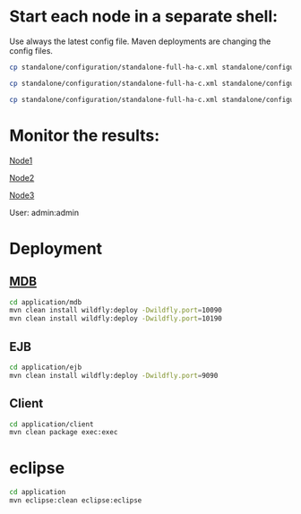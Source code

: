 # Start each node in a separate shell:

Use always the latest config file. Maven deployments are changing the config files.

```bash
cp standalone/configuration/standalone-full-ha-c.xml standalone/configuration/standalone-full-ha-1.xml && bin/standalone.sh --server-config=standalone-full-ha-1.xml -Djboss.node.name=node1 

cp standalone/configuration/standalone-full-ha-c.xml standalone/configuration/standalone-full-ha-2.xml && bin/standalone.sh --server-config=standalone-full-ha-2.xml -Djboss.node.name=node2 -Djboss.socket.binding.port-offset=100

cp standalone/configuration/standalone-full-ha-c.xml standalone/configuration/standalone-full-ha-3.xml && bin/standalone.sh --server-config=standalone-full-ha-3.xml -Djboss.node.name=node3 -Djboss.socket.binding.port-offset=200
```

# Monitor the results:

[Node1](http://localhost:9990/console/App.html#activemq-metrics;name=%2524%257Bjboss.node.name%257D)

[Node2](http://localhost:10090/console/App.html#activemq-metrics;name=%2524%257Bjboss.node.name%257D)

[Node3](http://localhost:10190/console/App.html#activemq-metrics;name=%2524%257Bjboss.node.name%257D)

User: admin:admin

# Deployment

## [MDB](application/mdb) 

```bash
cd application/mdb
mvn clean install wildfly:deploy -Dwildfly.port=10090
mvn clean install wildfly:deploy -Dwildfly.port=10190
```

## EJB

```bash
cd application/ejb
mvn clean install wildfly:deploy -Dwildfly.port=9090
```
## Client

```bash
cd application/client
mvn clean package exec:exec
```

# eclipse

```bash
cd application
mvn eclipse:clean eclipse:eclipse
```